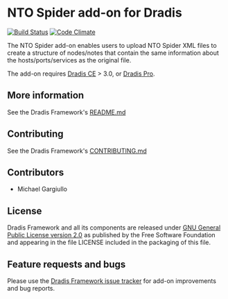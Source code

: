 # NTO Spider add-on for Dradis

[![Build Status](https://secure.travis-ci.org/dradis/dradis-ntospider.png?branch=master)](http://travis-ci.org/dradis/dradis-ntospider) [![Code Climate](https://codeclimate.com/github/dradis/dradis-ntospider.png)](https://codeclimate.com/github/dradis/dradis-ntospider.png)

The NTO Spider add-on enables users to upload NTO Spider XML files to create a structure of nodes/notes that contain the same information about the hosts/ports/services as the original file.

The add-on requires [Dradis CE](https://dradisframework.org/) > 3.0, or [Dradis Pro](https://dradisframework.com/pro/).


## More information

See the Dradis Framework's [README.md](https://github.com/dradis/dradis-ce/blob/develop/README.md)


## Contributing

See the Dradis Framework's [CONTRIBUTING.md](https://github.com/dradis/dradis-ce/blob/develop/CONTRIBUTING.md)


## Contributors

 - Michael Gargiullo


## License

Dradis Framework and all its components are released under [GNU General Public License version 2.0](http://www.gnu.org/licenses/old-licenses/gpl-2.0.html) as published by the Free Software Foundation and appearing in the file LICENSE included in the packaging of this file.


## Feature requests and bugs

Please use the [Dradis Framework issue tracker](https://github.com/dradis/dradis-ce/issues) for add-on improvements and bug reports.
